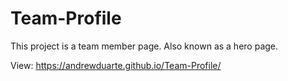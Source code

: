 # Team-Profile
This project is a team member page. Also known as a hero page.

View: https://andrewduarte.github.io/Team-Profile/
